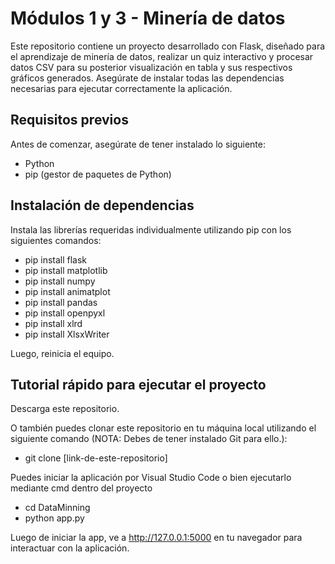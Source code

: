 <h1>Módulos 1 y 3 - Minería de datos</h1>

Este repositorio contiene un proyecto desarrollado con Flask, diseñado para el aprendizaje de minería de datos, realizar un quiz interactivo y procesar datos CSV para su posterior visualización en tabla y sus respectivos gráficos generados. Asegúrate de instalar todas las dependencias necesarias para ejecutar correctamente la aplicación.

<h2>Requisitos previos</h2>

Antes de comenzar, asegúrate de tener instalado lo siguiente:

- Python
- pip (gestor de paquetes de Python)

<h2>Instalación de dependencias</h2>

Instala las librerías requeridas individualmente utilizando pip con los siguientes comandos:

- pip install flask
- pip install matplotlib
- pip install numpy
- pip install animatplot
- pip install pandas
- pip install openpyxl
- pip install xlrd
- pip install XlsxWriter

Luego, reinicia el equipo.

<h2>Tutorial rápido para ejecutar el proyecto</h2>

Descarga este repositorio.

O también puedes clonar este repositorio en tu máquina local utilizando el siguiente comando (NOTA: Debes de tener instalado Git para ello.):

- git clone [link-de-este-repositorio]

Puedes iniciar la aplicación por Visual Studio Code o bien ejecutarlo mediante cmd dentro del proyecto

- cd DataMinning
- python app.py

Luego de iniciar la app, ve a http://127.0.0.1:5000 en tu navegador para interactuar con la aplicación.
